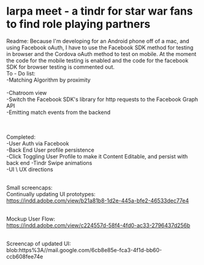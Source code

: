 larpa meet - a tindr for star war fans to find role playing partners
=====================

Readme:
Because I'm developing for an Android phone off of a mac, and using Facebook oAuth, I have to use the Facebook SDK method for testing in browser and the Cordova oAuth method to test on mobile. At the moment the code for the mobile testing is enabled and the code for the facebook SDK for browser testing is commented out.
<br>
To - Do list:<br>
-Matching Algorithm by proximity<br><br>
-Chatroom view<br>
-Switch the Facebook SDK's library for http requests to the Facebook Graph API<br>
-Emitting match events from the backend<br><br><br>

Completed:<br>
-User Auth via Facebook<br>
-Back End User profile persistence<br>
-Click Toggling User Profile to make it Content Editable, and persist with back end
-Tindr Swipe animations<br>
-UI \ UX directions<br><br>

Small screencaps:<br>
Continually updating UI prototypes:<br>
https://indd.adobe.com/view/b21a81b8-1d2e-445a-bfe2-46533dec77e4<br><br>

Mockup User Flow:<br>
https://indd.adobe.com/view/c224557d-58f4-4fd0-ac33-2796437d256b<br><br>

Screencap of updated UI:<br>
blob:https%3A//mail.google.com/6cb8e85e-fca3-4f1d-bb60-ccb608fee74e<br><br>
